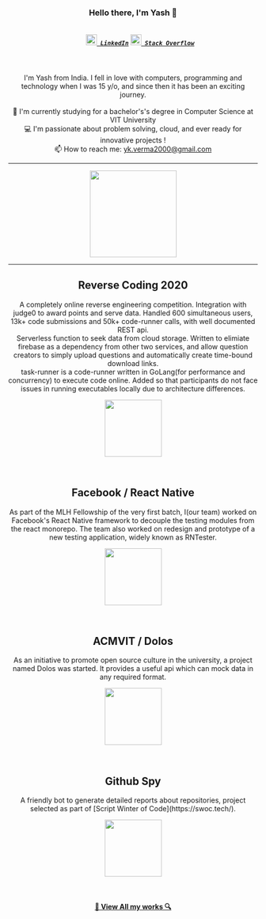 <h3 align="center">Hello there, I'm Yash 👋</h3>
<h5 align="center">
  <code>
    <a href="https://www.linkedin.com/in/yash-kumar-verma/" title="LinkedIn Profile"><img width="22" src="https://github.com/zumrudu-anka/zumrudu-anka/blob/master/images/linkedin.svg"> LinkedIn</a></code>
  <code><a href="https://stackoverflow.com/users/5131640/yash-kumar-verma" title="Stack Overflow Profile"><img width="22" src="https://github.com/zumrudu-anka/zumrudu-anka/blob/master/images/stackoverflow.svg"> Stack Overflow</a></code>
</h5>
<br>
<p align="center">
  I'm Yash from India. I fell in love with computers, programming and technology when I was 15 y/o, and since then it has been an exciting journey.
  <br>
  <br>
  🔬 I'm currently studying for a bachelor's's degree in Computer Science at VIT University
  <br>
  💻 I'm passionate about problem solving, cloud, and ever ready for innovative projects ! 
  <br>
  📫 How to reach me: <a href="mailto: yk.verma2000@gmail.com">yk.verma2000@gmail.com</a>
</p>

<hr>

<p align=center >
  <a href="https://github.com/anuraghazra/github-readme-stats" title="Go to Source">
    <img height=175 align="center" src="https://github-readme-stats-lac-five.vercel.app/api?username=yashkumarverma&count_private=true&show_icons=true&include_all_commits=true&theme=gotham">
  </a>
</p>

<hr>

<!-- project setion 1 -->
<h2 align="center">Reverse Coding 2020</h2>
<p align="center">
A completely online reverse engineering competition. Integration with judge0 to award points and serve data. Handled 600 simultaneous users, 13k+ code submissions and 50k+ code-runner calls, with well documented REST api.
<br />
Serverless function to seek data from cloud storage. Written to elimiate firebase as a dependency from other two services, and allow question creators to simply upload questions and automatically create time-bound download links.  
<br />
task-runner is a code-runner written in GoLang(for performance and concurrency) to execute code online. Added so that participants do not face issues in running executables locally due to architecture differences.

</p>
<p width="100%" align="center">
    <a align="center" href="https://github.com/YashKumarVerma/rc-heimdall" title="RC Heimdall">
        <img align="center" height="115" src="https://github-readme-stats-lac-five.vercel.app/api/pin/?username=yashkumarverma&repo=rc-heimdall&theme=gotham" />
    </a>
</p>
<br>
<!-- project section 1 ends -->



<!-- project setion 2 -->
<h2 align="center">Facebook / React Native</h2>
<p align="center">
As part of the MLH Fellowship of the very first batch, I(our team) worked on Facebook's React Native framework to decouple the testing modules from the react monorepo. The team also worked on redesign and prototype of a new testing application, widely known as RNTester.
</p>
<p width="100%" align="center">
    <a align="center" href="https://github.com/facebook/react-native" title="React Native">
        <img align="center" height="115" src="https://github-readme-stats-lac-five.vercel.app/api/pin/?username=facebook&repo=react-native&theme=gotham" />
    </a>
</p>
<br>
<!-- project section 2 ends -->



<!-- project setion 3 -->
<h2 align="center">ACMVIT / Dolos</h2>
<p align="center">
As an initiative to promote open source culture in the university, a project named Dolos was started. It provides a useful api which can mock data in any required format.
</p>
<p width="100%" align="center">
    <a align="center" href="https://github.com/acm-vit/dolos" title="Dolos">
        <img align="center" height="115" src="https://github-readme-stats-lac-five.vercel.app/api/pin/?username=acm-vit&repo=dolos&theme=gotham" />
    </a>
</p>
<br>
<!-- project section 3 ends -->


<!-- project setion 4 -->
<h2 align="center">Github Spy</h2>
<p align="center">
A friendly bot to generate detailed reports about repositories, project selected as part of [Script Winter of Code](https://swoc.tech/).
</p>
<p width="100%" align="center">
    <a align="center" href="https://github.com/yashkumarverma/github-spy" title="Github Spy">
        <img align="center" height="115" src="https://github-readme-stats-lac-five.vercel.app/api/pin/?username=yashkumarverma&repo=github-spy&theme=gotham" />
    </a>
</p>
<br>
<!-- project section 4 ends -->

<h4 align="center"><a href=https://github.com/yashkumarverma?tab=repositories" title="Show Repositories">🔎 View All my works 🔍</a></h4> 